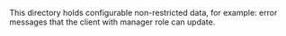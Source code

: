 This directory holds configurable non-restricted data, for example: error messages that the client with manager role can update.